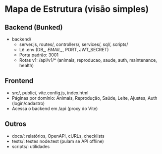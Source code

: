 # Mapa de Estrutura (visão simples)

## Backend (Bunked)
- backend/
  - server.js, routes/, controllers/, services/, sql/, scripts/
  - Lê .env (DB_*, EMAIL_*, PORT, JWT_SECRET)
  - Porta padrão: 3001
  - Rotas v1: /api/v1/* (animais, reproducao, saude, auth, maintenance, health)

## Frontend
- src/, public/, vite.config.js, index.html
- Páginas por domínio: Animais, Reprodução, Saúde, Leite, Ajustes, Auth (login/cadastro)
- Acessa o backend em /api (proxy do Vite)

## Outros
- docs/: relatórios, OpenAPI, cURLs, checklists
- tests/: testes node:test (pulam se API offline)
- scripts/: utilidades
